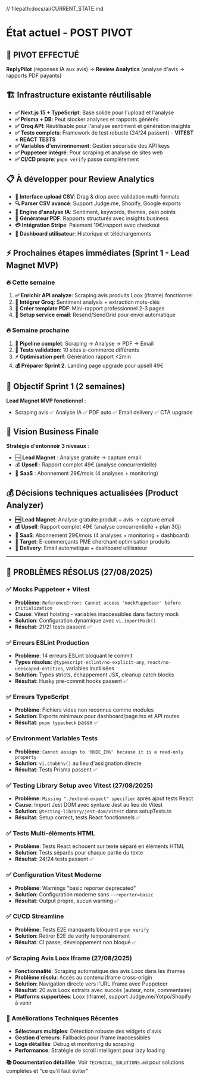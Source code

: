 // filepath:docs/ai/CURRENT_STATE.md

# État actuel - POST PIVOT

## 🔄 PIVOT EFFECTUÉ
**ReplyPilot** (réponses IA aux avis) → **Review Analytics** (analyse d'avis → rapports PDF payants)

## 🏗️ Infrastructure existante réutilisable
- **✅ Next.js 15 + TypeScript**: Base solide pour l'upload et l'analyse
- **✅ Prisma + DB**: Peut stocker analyses et rapports générés
- **✅ Groq API**: Réutilisable pour l'analyse sentiment et génération insights
- **✅ Tests complets**: Framework de test robuste (24/24 passent) - **VITEST + REACT TESTS**
- **✅ Variables d'environnement**: Gestion sécurisée des API keys
- **✅ Puppeteer intégré**: Pour scraping et analyse de sites web
- **✅ CI/CD propre**: `pnpm verify` passe complètement

## 📋 À développer pour Review Analytics
- **📁 Interface upload CSV**: Drag & drop avec validation multi-formats
- **🔍 Parser CSV avancé**: Support Judge.me, Shopify, Google exports
- **🤖 Engine d'analyse IA**: Sentiment, keywords, themes, pain points
- **📄 Générateur PDF**: Rapports structurés avec insights business
- **💳 Intégration Stripe**: Paiement 19€/rapport avec checkout
- **👤 Dashboard utilisateur**: Historique et téléchargements

## ⚡ Prochaines étapes immédiates (Sprint 1 - Lead Magnet MVP)

### **🔥 Cette semaine**
1. **✅ Enrichir API analyze**: Scraping avis produits Loox (iframe) fonctionnel
2. **🤖 Intégrer Groq**: Sentiment analysis + extraction mots-clés
3. **📄 Créer template PDF**: Mini-rapport professionnel 2-3 pages
4. **📧 Setup service email**: Resend/SendGrid pour envoi automatique

### **🔥 Semaine prochaine**
1. **🔧 Pipeline complet**: Scraping → Analyse → PDF → Email
2. **🧪 Tests validation**: 10 sites e-commerce différents
3. **⚡ Optimisation perf**: Génération rapport <2min
4. **💰 Préparer Sprint 2**: Landing page upgrade pour upsell 49€

## 🎯 Objectif Sprint 1 (2 semaines)
**Lead Magnet MVP fonctionnel** :
- Scraping avis ✅ Analyse IA ✅ PDF auto ✅ Email delivery ✅ CTA upgrade

## 🎪 Vision Business Finale
**Stratégie d'entonnoir 3 niveaux** :
- 🆓 **Lead Magnet** : Analyse gratuite → capture email
- 💰 **Upsell** : Rapport complet 49€ (analyse concurrentielle)
- 🔄 **SaaS** : Abonnement 29€/mois (4 analyses + monitoring)

## 💰 Décisions techniques actualisées (Product Analyzer)
- **🆓 Lead Magnet**: Analyse gratuite produit + avis → capture email
- **💰 Upsell**: Rapport complet 49€ (analyse concurrentielle + plan 30j)
- **🔄 SaaS**: Abonnement 29€/mois (4 analyses + monitoring + dashboard)
- **🎯 Target**: E-commerçants PME cherchant optimisation produits
- **📧 Delivery**: Email automatique + dashboard utilisateur

---

## 🐛 PROBLÈMES RÉSOLUS (27/08/2025)

### **✅ Mocks Puppeteer + Vitest**
- **Problème**: `ReferenceError: Cannot access 'mockPuppeteer' before initialization`
- **Cause**: Vitest hoisting - variables inaccessibles dans factory mock
- **Solution**: Configuration dynamique avec `vi.importMock()`
- **Résultat**: 21/21 tests passent ✅

### **✅ Erreurs ESLint Production**
- **Problème**: 14 erreurs ESLint bloquant le commit
- **Types résolus**: `@typescript-eslint/no-explicit-any`, `react/no-unescaped-entities`, variables inutilisées
- **Solution**: Types stricts, échappement JSX, cleanup catch blocks
- **Résultat**: Husky pre-commit hooks passent ✅

### **✅ Erreurs TypeScript**
- **Problème**: Fichiers vides non reconnus comme modules
- **Solution**: Exports minimaux pour dashboard/page.tsx et API routes
- **Résultat**: `pnpm typecheck` passe ✅

### **✅ Environment Variables Tests**
- **Problème**: `Cannot assign to 'NODE_ENV' because it is a read-only property`
- **Solution**: `vi.stubEnv()` au lieu d'assignation directe
- **Résultat**: Tests Prisma passent ✅

### **✅ Testing Library Setup avec Vitest (27/08/2025)**
- **Problème**: `Missing "./extend-expect" specifier` après ajout tests React
- **Cause**: Import Jest DOM avec syntaxe Jest au lieu de Vitest
- **Solution**: `@testing-library/jest-dom/vitest` dans setupTests.ts
- **Résultat**: Setup correct, tests React fonctionnels ✅

### **✅ Tests Multi-éléments HTML**
- **Problème**: Tests React échouent sur texte séparé en éléments HTML
- **Solution**: Tests séparés pour chaque partie du texte
- **Résultat**: 24/24 tests passent ✅

### **✅ Configuration Vitest Moderne**
- **Problème**: Warnings "basic reporter deprecated"
- **Solution**: Configuration moderne sans `--reporter=basic`
- **Résultat**: Output propre, aucun warning ✅

### **✅ CI/CD Streamline**
- **Problème**: Tests E2E manquants bloquent `pnpm verify`
- **Solution**: Retirer E2E de verify temporairement
- **Résultat**: CI passe, développement non bloqué ✅

### **✅ Scraping Avis Loox Iframe (27/08/2025)**
- **Fonctionnalité**: Scraping automatique des avis Loox dans les iframes
- **Problème résolu**: Accès au contenu iframe cross-origin
- **Solution**: Navigation directe vers l'URL iframe avec Puppeteer
- **Résultat**: 20 avis Loox extraits avec succès (auteur, note, commentaire)
- **Platforms supportées**: Loox (iframe), support Judge.me/Yotpo/Shopify à venir

### **🔧 Améliorations Techniques Récentes**
- **Sélecteurs multiples**: Détection robuste des widgets d'avis
- **Gestion d'erreurs**: Fallbacks pour iframe inaccessibles
- **Logs détaillés**: Debug et monitoring du scraping
- **Performance**: Stratégie de scroll intelligent pour lazy loading

**📚 Documentation détaillée**: Voir `TECHNICAL_SOLUTIONS.md` pour solutions complètes et "ce qu'il faut éviter"
